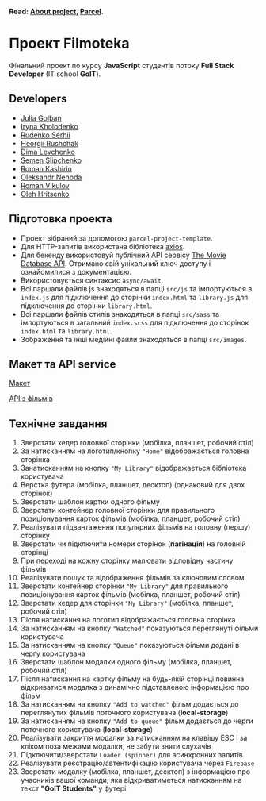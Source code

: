**Read: [About project](README.md), [Parcel](README.uk.md).**

# Проект Filmoteka

Фінальний проект по курсу **JavaScript** студентів потоку **Full Stack
Developer** (IT school **GoIT**).

## Developers

- [Julia Golban](https://github.com/JuliaGolban)
- [Iryna Kholodenko](https://github.com/IrynaKholod)
- [Rudenko Serhii](https://github.com/rudenkoserhii)
- [Heorgii Rushchak](https://github.com/Heorgii)
- [Dima Levchenko](https://github.com/Dima1409)
- [Semen Slipchenko](https://github.com/SemSlipchenko)
- [Roman Kashirin](https://github.com/Royale16)
- [Oleksandr Nehoda](https://github.com/Oleksandr-Nehoda)
- [Roman Vikulov](https://github.com/RomanVikulov)
- [Oleh Hritsenko](https://github.com/OlehHritsenko)

## Підготовка проекта

- Проект зібраний за допомогою `parcel-project-template`.
- Для HTTP-запитів використана бібліотека [axios](https://axios-http.com/).
- Для бекенду використовуй публічний API сервісу
  [The Movie Database API](https://api.themoviedb.org/3). Отримано свій
  унікальний ключ доступу і ознайомилися з документацією.
- Використовується синтаксис `async/await`.
- Всі паршали файлів js знаходяться в папці `src/js` та імпортуються в
  `index.js` для підключення до сторінки `index.html` та `library.js` для
  підключення до сторінки `library.html`.
- Всі паршали файлів стилів знаходяться в папці `src/sass` та імпортуються в
  загальний `index.scss` для підключення до сторінок `index.html` та
  `library.html`.
- Зображення та інші медійні файли знаходяться в папці `src/images`.

## Макет та API service

[Макет](<https://www.figma.com/file/IOrJziFAjQD8Xb5V1fx0ib/Filmoteka-(Copy)-(Copy)?node-id=0%3A1>)

[API з фільмів](https://www.themoviedb.org/)

## Технічне завдання

1. Зверстати хедер головної сторінки (мобілка, планшет, робочий стіл)
2. За натисканням на логотип/кнопку `"Home"` відображається головна сторінка
3. Занатисканням на кнопку `"My Library"` відображається бібліотека користувача
4. Верстка футера (мобілка, планшет, десктоп) (однаковий для двох сторінок)
5. Зверстати шаблон картки одного фільму
6. Зверстати контейнер головної сторінки для правильного позиціонування карток
   фільмів (мобілка, планшет, робочий стіл)
7. Реалізувати підвантаження популярних фільмів на головну (першу) сторінку
8. Зверстати чи підключити номери сторінок (**пагінація**) на головній сторінці
9. При переході на кожну сторінку малювати відповідну частину фільмів
10. Реалізувати пошук та відображення фільмів за ключовим словом
11. Зверстати контейнер сторінки `"My Library"` для правильного позиціонування
    карток фільмів (мобілка, планшет, робочий стіл)
12. Зверстати хедер для сторінки `"My Library"` (мобілка, планшет, робочий стіл)
13. Після натискання на логотип відображається головна сторінка
14. За натисканням на кнопку `"Watched"` показуються переглянуті фільми
    користувача
15. За натисканням на кнопку `"Queue"` показуються фільми додані в чергу
    користувача
16. Зверстати шаблон модалки одного фільму (мобілка, планшет, робочий стіл)
17. Після натискання на картку фільму на будь-якій сторінці повинна відкриватися
    модалка з динамічно підставленою інформацією про фільм
18. За натисканням на кнопку `"Add to watched"` фільм додається до переглянутих
    фільмів поточного користувача (**local-storage**)
19. За натисканням на кнопку `"Add to queue"` фільм додається до черги поточного
    користувача (**local-storage**)
20. Реалізувати закриття модалки за натисканням на клавішу ESC і за кліком поза
    межами модалки, не забути зняти слухачів
21. Підключити/зверстати `Loader (spinner)` для асинхронних запитів
22. Реалізувати реєстрацію/автентифікацію користувача через `Firebase`
23. Зверстати модалку (мобілка, планшет, десктоп) з інформацією про учасників
    вашої команди, яка відкриватиметься натисканням на текст **"GoIT Students"**
    у футері
